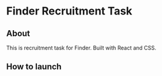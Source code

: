 # Finder Recruitment Task

## About

This is recruitment task for Finder. Built with React and CSS.

## How to launch
